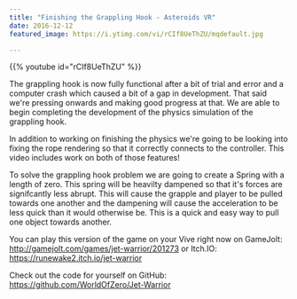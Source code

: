 ```yaml
---
title: "Finishing the Grappling Hook - Asteroids VR"
date: 2016-12-12
featured_image: https://i.ytimg.com/vi/rCIf8UeThZU/mqdefault.jpg

---
```


{{% youtube id="rCIf8UeThZU" %}}

The grappling hook is now fully functional after a bit of trial and error and a computer crash which caused a bit of a gap in development. That said we're pressing onwards and making good progress at that. We are able to begin completing the development of the physics simulation of the grappling hook.

In addition to working on finishing the physics we're going to be looking into fixing the rope rendering so that it correctly connects to the controller. This video includes work on both of those features!

To solve the grappling hook problem we are going to create a Spring with a length of zero. This spring will be heavilty dampened so that it's forces are signifcantly less abrupt. This will cause the grapple and player to be pulled towards one another and the dampening will cause the acceleration to be less quick than it would otherwise be. This is a quick and easy way to pull one object towards another.

You can play this version of the game on your Vive right now on GameJolt: http://gamejolt.com/games/jet-warrior/201273 or Itch.IO: https://runewake2.itch.io/jet-warrior

Check out the code for yourself on GitHub: https://github.com/WorldOfZero/Jet-Warrior